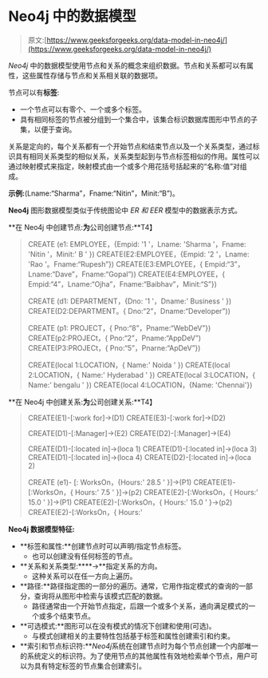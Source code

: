 # Neo4j 中的数据模型

> 原文:[https://www.geeksforgeeks.org/data-model-in-neo4j/](https://www.geeksforgeeks.org/data-model-in-neo4j/)

*Neo4j* 中的数据模型使用节点和关系的概念来组织数据。节点和关系都可以有属性，这些属性存储与节点和关系相关联的数据项。

节点可以有**标签**:

*   一个节点可以有零个、一个或多个标签。
*   具有相同标签的节点被分组到一个集合中，该集合标识数据库图形中节点的子集，以便于查询。

关系是定向的，每个关系都有一个开始节点和结束节点以及一个关系类型，通过标识具有相同关系类型的相似关系，关系类型起到与节点标签相似的作用。属性可以通过映射模式来指定，映射模式由一个或多个用花括号括起来的“名称:值”对组成。

**示例:**(Lname:“Sharma”，Fname:“Nitin”，Minit:“B”)。

**Neo4j** 图形数据模型类似于传统图论中 *ER 和 EER* 模型中的数据表示方式。

**在 Neo4j 中创建节点:**为**公司创建节点:**T4】

> CREATE (e1: EMPLOYEE，{Empid: '1 '，Lname: 'Sharma '，Fname: 'Nitin '，Minit:' B ' })
> CREATE(E2:EMPLOYEE，{Empid: '2 '，Lname: 'Rao '。Fname:“Rupesh”})
> CREATE(E3:EMPLOYEE，{ Empid:“3”，Lname:“Dave”，Fname:“Gopal”))
> CREATE(E4:EMPLOYEE，{ Empid:“4”，Lname:“Ojha”，Fname:“Baibhav”，Minit:“S”})
> 
> CREATE (d1: DEPARTMENT，{Dno: '1 '，Dname:' Business ' })
> CREATE(D2:DEPARTMENT。{ Dno:“2”，Dname:“Developer”))
> 
> CREATE (p1: PROJECT，{ Pno:“8”，Pname:“WebDeV”})
> CREATE(p2:PROJECt，{ Pno:“2”，Pname:“AppDeV”)
> CREATE(P3:PROJECt，{ Pno:“5”，Pnarne:“ApDeV”})
> 
> CREATE(local 1:LOCATION，{ Name:' Noida ' })
> CREATE(local 2:LOCATION，{ Name:' Hyderabad ' })
> CREATE(local 3:LOCATION，{ Name:' bengalu ' })
> CREATE(local 4:LOCATION，{Name: 'Chennai'})

**在 Neo4j 中创建关系:**为**公司创建关系:**T4】

> CREATE(E1)-[:work for]->(D1)
> CREATE(E3)-[:work for]->(D2)
> 
> CREATE(D1)-[:Manager]->(E2)
> CREATE(D2)-[:Manager]->(E4)
> 
> CREATE(D1)-[:located in]->(loca 1)
> CREATE(D1)-[:located in]->(loca 3)
> CREATE(D1)-[:located in]->(loca 4)
> CREATE(D2)-[:located in]->(loca 2)
> 
> CREATE (e1)- [: WorksOn，{Hours:' 28.5 ' }]->(P1)
> CREATE(E1)-[:WorksOn，{ Hours:' 7.5 ' }]->(p2)
> CREATE(E2)-[:WorksOn，{ Hours:' 15.0 ' }]->(P1)
> CREATE(E2)-[:WorksOn，{ Hours:' 15.0 ' }->(p2)
> CREATE(E2)-[:WorksOn，{ Hours:'

**Neo4j 数据模型特征:**

*   **标签和属性:**创建节点时可以声明/指定节点标签。
    *   也可以创建没有任何标签的节点。
*   **关系和关系类型:****->**指定关系的方向。
    *   这种关系可以在任一方向上遍历。
*   **路径:**路径指定图的一部分的遍历。通常，它用作指定模式的查询的一部分，查询将从图形中检索与该模式匹配的数据。
    *   路径通常由一个开始节点指定，后跟一个或多个关系，通向满足模式的一个或多个结束节点。
*   **可选模式:**图形可以在没有模式的情况下创建和使用(可选)。
    *   与模式创建相关的主要特性包括基于标签和属性创建索引和约束。
*   **索引和节点标识符:***Neo4j*系统在创建节点时为每个节点创建一个内部唯一的系统定义的标识符。为了使用节点的其他属性有效地检索单个节点，用户可以为具有特定标签的节点集合创建索引。
